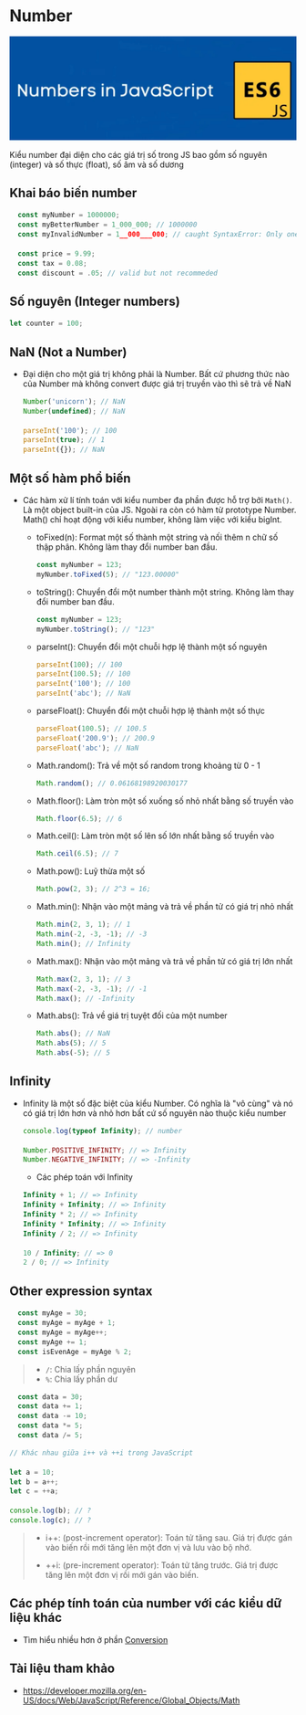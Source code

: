 # Number

![](../images/number-banner.png)

Kiểu number đại diện cho các giá trị số trong JS bao gồm số nguyên (integer) và số thực (float), số âm và số dương

## Khai báo biến number

```js
  const myNumber = 1000000;
  const myBetterNumber = 1_000_000; // 1000000
  const myInvalidNumber = 1__000___000; // caught SyntaxError: Only one underscore is allowed as numeric separator

  const price = 9.99;
  const tax = 0.08;
  const discount = .05; // valid but not recommeded

```

## Số nguyên (Integer numbers)

```js
let counter = 100;
```

## NaN (Not a Number)

- Đại diện cho một giá trị không phải là Number. Bất cứ phương thức nào của Number mà không convert được giá trị truyền vào thì sẽ trả về NaN

  ```js
  Number('unicorn'); // NaN
  Number(undefined); // NaN

  parseInt('100'); // 100
  parseInt(true); // 1
  parseInt({}); // NaN
  ```

## Một số hàm phổ biến

- Các hàm xử lí tính toán với kiểu number đa phần được hỗ trợ bởi `Math()`. Là một object built-in của JS. Ngoài ra còn có hàm từ prototype Number. Math() chỉ hoạt động với kiểu number, không làm việc với kiểu bigInt.

  - toFixed(n): Format một số thành một string và nối thêm n chữ số thập phân. Không làm thay đổi number ban đầu.

    ```js
    const myNumber = 123;
    myNumber.toFixed(5); // "123.00000"
    ```

  - toString(): Chuyển đổi một number thành một string. Không làm thay đổi number ban đầu.

    ```js
    const myNumber = 123;
    myNumber.toString(); // "123"
    ```

  - parseInt(): Chuyển đổi một chuỗi hợp lệ thành một số nguyên
    ```js
    parseInt(100); // 100
    parseInt(100.5); // 100
    parseInt('100'); // 100
    parseInt('abc'); // NaN
    ```
  - parseFloat(): Chuyển đổi một chuỗi hợp lệ thành một số thực
    ```js
    parseFloat(100.5); // 100.5
    parseFloat('200.9'); // 200.9
    parseFloat('abc'); // NaN
    ```
  - Math.random(): Trả về một số random trong khoảng từ 0 - 1
    ```js
    Math.random(); // 0.06168198920030177
    ```
  - Math.floor(): Làm tròn một số xuống số nhỏ nhất bằng số truyền vào
    ```js
    Math.floor(6.5); // 6
    ```
  - Math.ceil(): Làm tròn một số lên số lớn nhất bằng số truyền vào
    ```js
    Math.ceil(6.5); // 7
    ```
  - Math.pow(): Luỹ thừa một số

    ```js
    Math.pow(2, 3); // 2^3 = 16;
    ```

  - Math.min(): Nhận vào một mảng và trả về phần tử có giá trị nhỏ nhất

    ```js
    Math.min(2, 3, 1); // 1
    Math.min(-2, -3, -1); // -3
    Math.min(); // Infinity
    ```

  - Math.max(): Nhận vào một mảng và trả về phần tử có giá trị lớn nhất

    ```js
    Math.max(2, 3, 1); // 3
    Math.max(-2, -3, -1); // -1
    Math.max(); // -Infinity
    ```

  - Math.abs(): Trả về giá trị tuyệt đối của một number

    ```js
    Math.abs(); // NaN
    Math.abs(5); // 5
    Math.abs(-5); // 5
    ```

## Infinity

- Infinity là một số đặc biệt của kiểu Number. Có nghĩa là "vô cùng" và nó có giá trị lớn hơn và nhỏ hơn bất cứ số nguyên nào thuộc kiểu number

  ```js
  console.log(typeof Infinity); // number

  Number.POSITIVE_INFINITY; // => Infinity
  Number.NEGATIVE_INFINITY; // => -Infinity
  ```

  - Các phép toán với Infinity

  ```js
  Infinity + 1; // => Infinity
  Infinity + Infinity; // => Infinity
  Infinity * 2; // => Infinity
  Infinity * Infinity; // => Infinity
  Infinity / 2; // => Infinity

  10 / Infinity; // => 0
  2 / 0; // => Infinity
  ```

## Other expression syntax

```js
  const myAge = 30;
  const myAge = myAge + 1;
  const myAge = myAge++;
  const myAge += 1;
  const isEvenAge = myAge % 2;
```

> - `/`: Chia lấy phần nguyên
> - `%`: Chia lấy phần dư

```js
  const data = 30;
  const data += 1;
  const data -= 10;
  const data *= 5;
  const data /= 5;
```

```js
// Khác nhau giữa i++ và ++i trong JavaScript

let a = 10;
let b = a++;
let c = ++a;

console.log(b); // ?
console.log(c); // ?
```

> - i++: (post-increment operator): Toán tử tăng sau. Giá trị được gán vào biến rồi mới tăng lên một đơn vị và lưu vào bộ nhớ.
>
> - ++i: (pre-increment operator): Toán tử tăng trước. Giá trị được tăng lên một đơn vị rồi mới gán vào biến.

## Các phép tính toán của number với các kiểu dữ liệu khác

- Tìm hiểu nhiều hơn ở phần [Conversion](./10_comparison_conversion.md)

## Tài liệu tham khảo

- https://developer.mozilla.org/en-US/docs/Web/JavaScript/Reference/Global_Objects/Math
